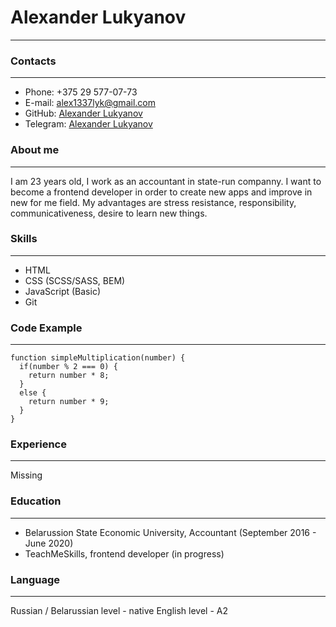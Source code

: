 # Alexander Lukyanov

---

### Contacts

---

- Phone: +375 29 577-07-73
- E-mail: alex1337lyk@gmail.com
- GitHub: [Alexander Lukyanov](https://github.com/coa4man)
- Telegram: [Alexander Lukyanov](https://t.me/coachmann)

### About me

---

I am 23 years old, I work as an accountant in state-run companny. I want to become a frontend developer in order to create new apps and improve in new for me field. My advantages are stress resistance, responsibility, communicativeness, desire to learn new things.

### Skills

---

- HTML
- CSS (SCSS/SASS, BEM)
- JavaScript (Basic)
- Git

### Code Example

---

```
function simpleMultiplication(number) {
  if(number % 2 === 0) {
    return number * 8;
  }
  else {
    return number * 9;
  }
}
```

### Experience

---

Missing

### Education

---

- Belarussion State Economic University, Accountant (September 2016 - June 2020)
- TeachMeSkills, frontend developer (in progress)

### Language

---

Russian / Belarussian level - native
English level - A2
